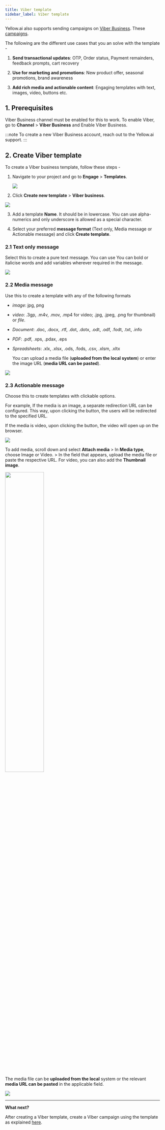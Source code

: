 ```yaml
---
title: Viber template
sidebar_label: Viber template
---
```


  

Yellow.ai also supports sending campaigns on [Viber Business](https://www.viber.com/en/). These [campaigns](https://docs.yellow.ai/docs/platform_concepts/engagement/outbound/outbound-campaigns/viber-campaign).

The following are the different use cases that you an solve with the template -

1.  **Send transactional updates**: OTP, Order status, Payment remainders, feedback prompts, cart recovery

2.  **Use for marketing and promotions**: New product offer, seasonal promotions, brand awareness

3.  **Add rich media and actionable content**: Engaging templates with text, images, video, buttons etc.

  


  

## 1. Prerequisites

Viber Business channel must be enabled for this to work. To enable Viber, go to **Channel** > **Viber Business** and Enable Viber Business. 

:::note
To create a new Viber Business account, reach out to the Yellow.ai support.
:::
  

## 2. Create Viber template

To create a Viber business template, follow these steps - 


1. Navigate to your project and go to **Engage** > **Templates**.  

   ![](https://i.imgur.com/Hvh6o2m.jpg)


2. Click **Create new template** > **Viber business**.

  ![](https://i.imgur.com/ND583T8.png)


3. Add a template **Name**. It should be in lowercase. You can use alpha- numerics and only underscore is allowed as a special character.

4. Select your preferred **message format** (Text only, Media message or Actionable message) and click **Create template**.

### 2.1 Text only message

Select this to create a pure text message. You can use You can bold or italicise words and add variables wherever required in the message.

   ![](https://i.imgur.com/pr51bM0.png)



  
  
  

### 2.2 Media message

 Use this to create a template with any of the following formats
 
 * *image*: jpg, png
 * *video*: .3gp, .m4v, .mov, .mp4 for video; .jpg, .jpeg, .png for thumbnail) or *file*. <br/>
 * *Document*: .doc, .docx, .rtf, .dot, .dotx, .odt, .odf, .fodt, .txt, .info <br/>
 * *PDF*: .pdf, .xps, .pdax, .eps <br/>
 * *Spreadsheets*: .xlx, .xlsx, .ods, .fods, .csv, .xlsm, .xltx

  

   You can upload a media file  (**uploaded from the local system**) or  enter the image URL (**media URL can be pasted**).

![](https://i.imgur.com/7iSj7FF.jpg)



### 2.3 Actionable message
Choose this to create templates with clickable options.        

For example, If the media is an image, a separate redirection URL can be configured. This way, upon clicking the button, the users will be redirected to the specified URL.

If the media is video, upon clicking the button, the video will open up on the browser.

  
   ![](https://i.imgur.com/hWCxw0T.jpg)


  

To add media, scroll down and select **Attach media** > In **Media type**, choose Image or Video. > In the field that appears, upload the media file or paste the respective URL. For video, you can also add the **Thumbnail image**. 

  <img src="https://i.imgur.com/6f8gR2e.png" width="50%"/>


The media file can be **uploaded from the local** system or the relevant **media URL can be pasted** in the applicable field.

   ![](https://i.imgur.com/QSbNEq3.jpg)


***

**What next?**

After creating a Viber template, create a Viber campaign using the template as explained [here](https://docs.yellow.ai/docs/platform_concepts/engagement/outbound/outbound-campaigns/run-campaign).